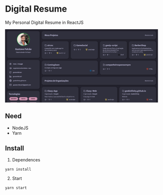 # <a src="https://gustavofalcao.pt/digitalresume/">Digital Resume</a>

My Personal Digital Resume in ReactJS

<div align="center">
  <img src="public/screenshots/home.png" alt="Home Web Page">
</div>


## Need

* NodeJS
* Yarn

## Install

  1. Dependences
  
    yarn install
    
  2. Start
  
    yarn start
